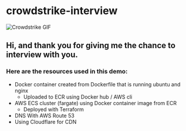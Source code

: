 # crowdstrike-interview

![Crowdstrike GIF](https://images.squarespace-cdn.com/content/v1/522ea6f5e4b074ba686e497c/1457886542240-GWBCX6C7PKO86N2WR479/bird_monitor.jpg?format=350w)

## Hi, and thank you for giving me the chance to interview with you.

### Here are the resources used in this demo:

- Docker container created from Dockerfile that is running ubuntu and nginx
    - Uploaded to ECR using Docker hub / AWS cli
- AWS ECS cluster (fargate) using Docker container image from ECR
    - Deployed with Terraform
- DNS With AWS Route 53
- Using Cloudflare for CDN